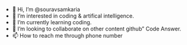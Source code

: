 - 👋 Hi, I’m @souravsamkaria
- 👀 I’m interested in coding & artifical intelligence.
- 🌱 I’m currently learning coding.
- 💞️ I’m looking to collaborate on other content github” Code Answer.
- 📫 How to reach me through phone number

<!---
souravsamkaria/souravsamkaria is a ✨ special ✨ repository because its `README.md` (this file) appears on your GitHub profile.
You can click the Preview link to take a look at your changes.
--->
